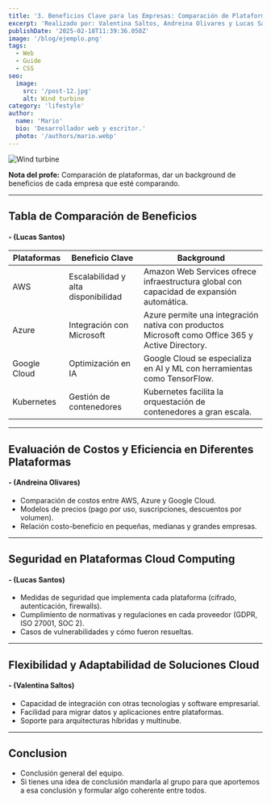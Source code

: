 ```yaml
---
title: '3. Beneficios Clave para las Empresas: Comparación de Plataformas'
excerpt: 'Realizado por: Valentina Saltos, Andreina Olivares y Lucas Santos. Descubre cómo la ingeniería de plataformas optimiza el desarrollo de software, mejorando la eficiencia, la automatización y la colaboración en las empresas. Exploramos sus beneficios clave, desde la reducción de costos hasta la aceleración de la entrega de productos, impulsando la innovación y la competitividad en el mercado. 💰'
publishDate: '2025-02-18T11:39:36.050Z'
image: '/blog/ejemplo.png'
tags:
  - Web
  - Guide
  - CSS
seo:
  image:
    src: '/post-12.jpg'
    alt: Wind turbine
category: 'lifestyle'
author:
  name: 'Mario'
  bio: 'Desarrollador web y escritor.'
  photo: '/authors/mario.webp'
---
```


![Wind turbine](/post-12.jpg)

**Nota del profe:** Comparación de plataformas, dar un background de beneficios de cada empresa que esté comparando.

---

## **Tabla de Comparación de Beneficios**

#### **- (Lucas Santos)**

| Plataformas  | Beneficio Clave                     | Background                                                                                       |
| ------------ | ----------------------------------- | ------------------------------------------------------------------------------------------------ |
| AWS          | Escalabilidad y alta disponibilidad | Amazon Web Services ofrece infraestructura global con capacidad de expansión automática.         |
| Azure        | Integración con Microsoft           | Azure permite una integración nativa con productos Microsoft como Office 365 y Active Directory. |
| Google Cloud | Optimización en IA                  | Google Cloud se especializa en AI y ML con herramientas como TensorFlow.                         |
| Kubernetes   | Gestión de contenedores             | Kubernetes facilita la orquestación de contenedores a gran escala.                               |

---

## **Evaluación de Costos y Eficiencia en Diferentes Plataformas**

#### **- (Andreina Olivares)**

- Comparación de costos entre AWS, Azure y Google Cloud.
- Modelos de precios (pago por uso, suscripciones, descuentos por volumen).
- Relación costo-beneficio en pequeñas, medianas y grandes empresas.

---

## **Seguridad en Plataformas Cloud Computing**

#### **- (Lucas Santos)**

- Medidas de seguridad que implementa cada plataforma (cifrado, autenticación, firewalls).
- Cumplimiento de normativas y regulaciones en cada proveedor (GDPR, ISO 27001, SOC 2).
- Casos de vulnerabilidades y cómo fueron resueltas.

---

## **Flexibilidad y Adaptabilidad de Soluciones Cloud**

#### **- (Valentina Saltos)**

- Capacidad de integración con otras tecnologías y software empresarial.
- Facilidad para migrar datos y aplicaciones entre plataformas.
- Soporte para arquitecturas híbridas y multinube.

---

## Conclusion

- Conclusión general del equipo.
- Si tienes una idea de conclusión mandarla al grupo para que aportemos a esa conclusión y formular algo coherente entre todos.
